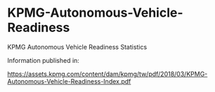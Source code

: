 # KPMG-Autonomous-Vehicle-Readiness

KPMG Autonomous Vehicle Readiness Statistics

Information published in:

https://assets.kpmg.com/content/dam/kpmg/tw/pdf/2018/03/KPMG-Autonomous-Vehicle-Readiness-Index.pdf

